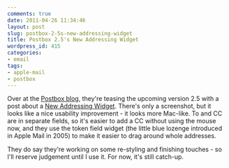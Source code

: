 ```yaml
---
comments: true
date: 2011-04-26 11:34:46
layout: post
slug: postbox-2-5s-new-addressing-widget
title: Postbox 2.5's New Addressing Widget
wordpress_id: 415
categories:
- email
tags:
- apple-mail
- postbox
---
```


Over at the [Postbox blog][pb], they're teasing the upcoming version 2.5 with a post about a [New Addressing Widget][1]. There's only a screenshot, but it looks like a nice usability improvement - it looks more Mac-like. To and CC are in separate fields, so it's easier to add a CC without using the mouse now, and they use the token field widget (the little blue lozenge introduced in Apple Mail in 2005) to make it easier to drag around whole addresses. 

They do say they're working on some re-styling and finishing touches - so I'll reserve judgement until I use it. For now, it's still catch-up.

[pb]: http://www.postbox-inc.com/blog
 [1]: http://www.postbox-inc.com/blog/entry/postbox_2-5_new_addressing_widget/

